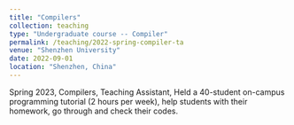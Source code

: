 ```yaml
---
title: "Compilers"
collection: teaching
type: "Undergraduate course -- Compiler"
permalink: /teaching/2022-spring-compiler-ta
venue: "Shenzhen University"
date: 2022-09-01
location: "Shenzhen, China"
---
```


Spring 2023, Compilers, Teaching Assistant, Held a 40-student on-campus programming tutorial (2 hours per week), help students with their homework, go through and check their codes.